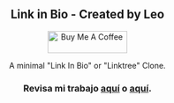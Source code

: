 <p align="center" width="300">
   <h2 align="center">Link in Bio - Created by Leo</h2>
</p>

<p align="center">
  <span style="width: 8px;"> </span>
  <span style="width: 8px;"> </span>
  <a class = "link" href="https://buymeacoffee.com/byleo" target="_blank">
    <img src="https://cdn.buymeacoffee.com/buttons/v2/default-orange.png" alt="Buy Me A Coffee" 
       style="height: 40px !important;width: 144px !important;">
  </a>
</p>

<p align="center" width="300">
A minimal "Link In Bio" or "Linktree" Clone.
</p>

<h3 align="center">Revisa mi trabajo <a href="https://youtube.com/@createdbyleonel?si=g4_UwmWPhQtFDdmS">aquí</a> o <a href="https://instagram.com/leosantillaan">aquí</a>.</h3>